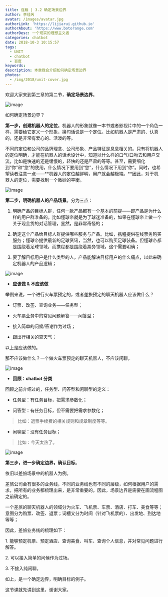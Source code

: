 ```yaml
---
title: 连载 | 3.2 确定场景边界
author: 李佳芮
avatar: /images/avatar.jpg
authorLink: 'https://lijiarui.github.io'
authorAbout: 'https://www.botorange.com'
authorDesc: 一个现实的理想主义者
categories: chatbot
date: 2018-10-3 10:15:57
tags: 
  - UNIT
  - chatbot
  - 百度
keywords:
description: 本章我会介绍如何确定场景边界
photos:
  - /img/2018/unit-cover.jpg
---
```


欢迎大家来到第三章的第二节，**确定场景边界**。

![image](/img/2018/unit-3-2-1.jpeg)

如何确定场景边界？

**第一步，创建机器人的定位**。机器人的形象就像一本书或者影视片中的一个角色一样，需要给它定义一个形象，换句话说是一个定位。比如机器人是严肃的、认真的，还是非常有爱心的、活泼的等。

不同的定位和公司的品牌理念、公司形象、产品特征是息息相关的。只有将机器人的定位明确，才能在机器人的话术设计中，知道以什么样的口气/口吻去和用户交流，比如是快速的还是缓慢的，轻快的还是严肃的等等。甚至，需要细化到“你”和“您”的使用，什么情况下要用到“您”，什么情况下用到“你”。同时，也希望读者注意一点——**机器人的定位越鲜明，用户就会越极端。**因此，对于机器人的定位，需要找到一个微妙的平衡。

![image](/img/2018/unit-3-2-2.jpeg)

**第二步，明确机器人的产品场景**。分为三点：

1.  明确产品的目标人群，任何一款产品都有一个基本的前提——即产品是为什么样的用户群准备的。比如懂球帝就是为了球迷准备的，如果在懂球帝上做一个关于现金贷的对话管理，显然，是非常奇怪的；

2.  确定这个产品给目标人群提供哪些服务与产品。比如，携程提供在线票务购买服务；懂球帝提供最新的足球资讯，当然，也可以购买足球装备。但懂球帝都是围绕着足球领域，而携程都是围绕着票务领域，这个需要明确；

3.  要了解目标用户是什么类型的人，产品能解决目标用户的什么痛点，以此来确定机器人的产品逻辑；

![image](/img/2018/unit-3-2-3.jpeg)

*   **应该做 & 不应该做**

举例来说，一个进行火车票预定的，或者差旅预定的聊天机器人应该做什么？

*   订票、改签、查询业务——任务型；

*   火车票业务中的常见问题解答——问答型；

*   接入简单的问候/答谢作为过场；

*   跟出行相关的查天气；

以上是应该做的。

那不应该做什么？一个做火车票预定的聊天机器人，不应该闲聊。

![image](/img/2018/unit-3-2-4.jpeg)

*   **回顾：chatbot 分类**

回顾之前介绍过的，任务型、问答型和闲聊型的定义：

*   任务型：有任务目标，把需求参数化；

*   问答型：有任务目标，但不需要把需求参数化；

> 比如：退票手续费的相关规则和规章制度等等。

*   闲聊型：没有任务目标；

> 比如：今天太热了。

![image](/img/2018/unit-3-2-5.jpeg)

**第三步，进一步确定边界，确认目标**。

依旧以差旅场景中的机器人为例。

差旅公司会有很多的业务线，不同的业务线也有不同的层级，如何根据用户的需求，把所有的业务都梳理出来，是非常重要的。因此，场景边界是需要在画流程图之前确定的。

一个差旅的聊天机器人的领域分为火车、飞机票、车票、酒店、打车、美食等等；意图分为购票、改签、退票；词槽又分为时间（针对飞机票的）、出发地、到达地等等；

因此，差旅业务线的梳理如下：

1\. 能够预定机票、预定酒店、查询美食、叫车、查询个人信息，并对常见问题进行解答。

2\. 可以接入简单的问候作为过场。

3\. 不接入纯闲聊。

如上，是一个确定边界，明确目标的例子。

这节课就先讲到这里，谢谢大家。

